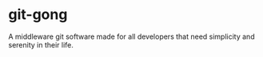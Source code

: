 # git-gong
A middleware git software made for all developers that need simplicity and serenity in their life.
